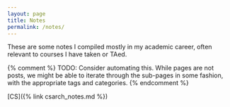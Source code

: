 ```yaml
---
layout: page
title: Notes
permalink: /notes/
---
```


These are some notes I compiled mostly in my academic career, often relevant to
courses I have taken or TAed.

{% comment %}
TODO: Consider automating this. While pages are not posts, we might be able
to iterate through the sub-pages in some fashion, with the appropriate tags and
categories.
{% endcomment %}

[CS]({% link csarch_notes.md %})
